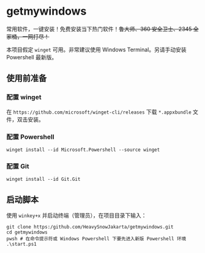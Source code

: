 # getmywindows

常用软件，一键安装！免费安装当下热门软件！~~鲁大师、360 安全卫士、2345 全家桶，一网打尽！~~

本项目假定 `winget` 可用。非常建议使用 Windows Terminal。另请手动安装 Powershell 最新版。

## 使用前准备

### 配置 winget

在 `https://github.com/microsoft/winget-cli/releases` 下载 `*.appxbundle` 文件，双击安装。

### 配置 Powershell

```
winget install --id Microsoft.Powershell --source winget
```

### 配置 Git

```
winget install --id Git.Git
```

## 启动脚本

使用 `winkey+x` 并启动终端（管理员），在项目目录下输入：

```
git clone https:/github.com/HeavySnowJakarta/getmywindows.git
cd getmywindows
pwsh # 在命令提示符或 Windows Powershell 下要先进入新版 Powershell 环境
.\start.ps1
```